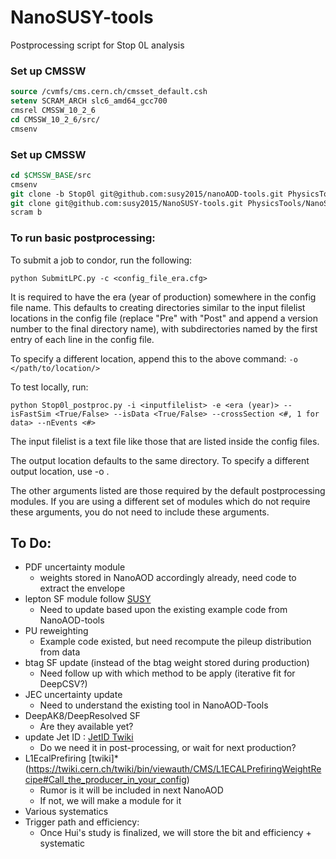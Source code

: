 # NanoSUSY-tools
Postprocessing script for Stop 0L analysis

### Set up CMSSW

```tcsh
source /cvmfs/cms.cern.ch/cmsset_default.csh
setenv SCRAM_ARCH slc6_amd64_gcc700
cmsrel CMSSW_10_2_6
cd CMSSW_10_2_6/src/
cmsenv
```

### Set up CMSSW
```tcsh
cd $CMSSW_BASE/src
cmsenv
git clone -b Stop0l git@github.com:susy2015/nanoAOD-tools.git PhysicsTools/NanoAODTools
git clone git@github.com:susy2015/NanoSUSY-tools.git PhysicsTools/NanoSUSYTools
scram b
```

### To run basic postprocessing:
To submit a job to condor, run the following:
```cd $CMSSW_BASE/src/PhysicsTools/NanoSUSYTools/python/processors/Condor
python SubmitLPC.py -c <config_file_era.cfg>
```
It is required to have the era (year of production) somewhere in the config file name.
This defaults to creating directories similar to the input filelist locations in the config file (replace "Pre" with "Post" and append a version number to the final directory name), with subdirectories named by the first entry of each line in the config file.

To specify a different location, append this to the above command:
```-o </path/to/location/>```

To test locally, run:
```cd $CMSSW_BASE/src/PhysicsTools/NanoSUSYTools/python/processors/Condor
python Stop0l_postproc.py -i <inputfilelist> -e <era (year)> --isFastSim <True/False> --isData <True/False> --crossSection <#, 1 for data> --nEvents <#>
```
The input filelist is a text file like those that are listed inside the config files.

The output location defaults to the same directory. To specify a different output location, use -o .

The other arguments listed are those required by the default postprocessing modules. If you are using a different set of modules which do not require these arguments, you do not need to include these arguments.


## To Do:
* PDF uncertainty module 
    * weights stored in NanoAOD accordingly already, need code to extract the envelope
* lepton SF module follow [SUSY](https://twiki.cern.ch/twiki/bin/viewauth/CMS/SUSLeptonSF#Scale_Factors_for_SUSY_IDs)
    * Need to update based upon the existing example code from NanoAOD-tools
* PU reweighting 
    * Example code existed, but need recompute the pileup distribution from data
* btag SF update (instead of the btag weight stored during production)
    * Need follow up with which method to be apply (iterative fit for DeepCSV?)
* JEC uncertainty update
    * Need to understand the existing tool in NanoAOD-Tools
* DeepAK8/DeepResolved SF
    * Are they available yet?
* update Jet ID : [JetID Twiki](https://twiki.cern.ch/twiki/bin/viewauth/CMS/JetID13TeVRun2018)
    * Do we need it in post-processing, or wait for next production?
* L1EcalPrefiring [twiki]* (https://twiki.cern.ch/twiki/bin/viewauth/CMS/L1ECALPrefiringWeightRecipe#Call_the_producer_in_your_config)
    * Rumor is it will be included in next NanoAOD
    * If not, we will make a module for it
* Various systematics 
* Trigger path and efficiency:
    * Once Hui's study is finalized, we will store the bit and efficiency + systematic
